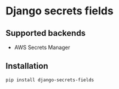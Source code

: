 # Django secrets fields

## Supported backends
- AWS Secrets Manager

## Installation
```bash
pip install django-secrets-fields
```
